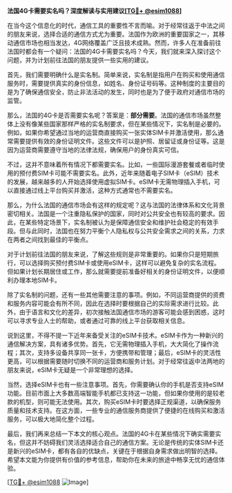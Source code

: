 **法国4G卡需要实名吗？深度解读与实用建议[[TG💪+ @esim1088](https://t.me/s/esim1088)]**

在当今这个信息化的时代，通信工具的重要性不言而喻。对于经常往返于中法之间的朋友来说，选择合适的通信方式尤为重要。法国作为欧洲的重要国家之一，其移动通信市场也相当发达，4G网络覆盖广泛且技术成熟。然而，许多人在准备前往法国时都会有一个疑问：法国的4G卡需要实名吗？今天，我们就来深入探讨这个问题，并为计划前往法国的朋友提供一些实用的建议。

首先，我们需要明确什么是实名制。简单来说，实名制是指用户在购买和使用通信服务时，需要提供真实的身份信息，如姓名、身份证号码等。这种制度的主要目的是为了确保通信安全，防止非法活动的发生，同时也是为了便于政府对通信市场的监管。

那么，法国的4G卡是否需要实名呢？答案是：**部分需要**。法国的通信市场虽然整体上没有像某些国家那样严格的实名制要求，但在某些情况下，实名制是必要的。例如，如果你希望通过当地的运营商直接购买一张实体SIM卡并激活使用，那么通常需要提供有效的身份证明文件。这些文件可以是护照、居留证或身份证等。这是因为运营商需要遵守当地的法律法规，确保用户的身份真实可信。

不过，这并不意味着所有情况下都需要实名。比如，一些国际漫游套餐或者临时使用的预付费SIM卡可能不需要实名。此外，近年来随着电子SIM卡（eSIM）技术的发展，越来越多的人开始选择使用虚拟SIM卡。eSIM卡无需物理插入手机，可以直接通过线上平台购买并激活，这种方式通常也不需要实名。

那么，为什么法国的通信市场会有这样的规定呢？这与法国的法律体系和文化背景密切相关。法国是一个注重隐私保护的国家，同时对公共安全也有较高的要求。因此，在某些特定场景下，实名制被认为是保障通信安全和维护社会稳定的有效手段。但与此同时，法国也在努力平衡个人隐私权与公共安全需求之间的关系，力求在两者之间找到最佳的平衡点。

对于计划前往法国的朋友来说，了解这些规则是非常重要的。如果你只是短期旅行，可以选择购买预付费SIM卡或使用eSIM卡，这样可以避免复杂的实名流程。但如果计划长期居住或工作，那么就需要提前准备好相关的身份证明文件，以便顺利办理本地SIM卡。

除了实名制的问题，还有一些其他需要注意的事项。例如，不同运营商提供的资费和服务内容可能会有所不同，因此在选择时要根据自己的实际需求进行比较。此外，由于语言和文化的差异，初次接触法国通信市场的游客可能会感到困惑，这时可以寻求专业人士的帮助，或者通过可靠的线上平台获取相关信息。

说到这里，不得不提一下近年来备受关注的eSIM卡技术。eSIM卡作为一种新兴的通信解决方案，具有诸多优势。首先，它无需物理插入手机，大大简化了操作流程；其次，支持多设备共享同一张卡，方便携带和管理；最后，eSIM卡的灵活性更高，可以根据需要随时切换不同的运营商和服务计划。对于经常往返中法两地的朋友来说，eSIM卡无疑是一个非常理想的选择。

当然，选择eSIM卡也有一些注意事项。首先，你需要确认你的手机是否支持eSIM功能。目前市面上大多数高端智能手机都已支持这一功能，但如果你使用的是较老款的机型，则可能无法使用。其次，购买eSIM卡时要选择正规渠道，以确保服务质量和技术支持。在这方面，一些专业的通信服务商提供了便捷的在线购买和激活服务，可以极大地简化整个过程。

最后，我们再来总结一下本文的核心观点。法国的4G卡在某些情况下确实需要实名，但这并不妨碍我们灵活选择适合自己的通信方案。无论是传统的实体SIM卡还是新兴的eSIM卡，都有各自的优缺点，关键在于根据自身需求做出明智的选择。希望本文能为你提供有价值的参考信息，帮助你在未来的旅途中畅享无忧的通信体验。

[[TG💪+ @esim1088](https://t.me/s/esim1088) ![Image](https://i.postimg.cc/4NQfJmqS/Snipaste-2025-05-13-00-14-12.png)]